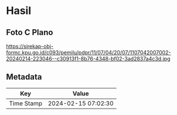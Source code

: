 # Hasil

## Foto C Plano

https://sirekap-obj-formc.kpu.go.id/c093/pemilu/pdpr/11/07/04/20/07/1107042007002-20240214-223046--c30913f1-8b76-4348-bf02-3ad2837a4c3d.jpg


## Metadata

| Key        | Value               |
| ---------- | ------------------- |
| Time Stamp | 2024-02-15 07:02:30 |



